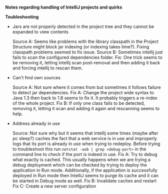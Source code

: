 **Notes regarding handling of IntelliJ projects and quirks**

**Toubleshooting**

 * Jars are not properly detected in the project tree and they cannot be expanded to view contents
   
   Source A: Seems like problems with the library classpath in the Project Structure might block jar indexing (or indexing takes time?). Fixing classpath problems seemed to fix issue.
   Source B: Sometimes intellij just fails to scan the configured dependencies folder. 
   Fix: One trick seems to be removing it, letting intellij scan post-removal and then adding it back and forcing intellij to rescan them.

 * Can't find own sources
 
   Source A: Not sure where it comes from but sometimes it follows failure to detect jar dependencies.
   Fix A: Change the project wide syntax to Java 1.3 then back to 1.8 seems to fix it. It probably triggers a re-index of the whole project.
   Fix B: If only one class fails to be detected, removing it, letting it scan and adding it again and rescanning seems to help.

* Address already in use

   Source: Not sure why but it seems that intellij some times (maybe after pc sleep?) caches the fact that a web service is in use and improperly logs that its port is already in use when trying to redeploy. Before trying to troubleshoot this run `netstat -aob | grep <debug-port>` in the command line to check if the port is indeed in use.
   Fix A: Try to debug what exactly is cached. This usually happens when we are trying a debug deployment which can be checked by trying to deploy the application in Run mode. Additionally, if the application is successfully deployed in Run mode then IntelliJ seems to purge its cache and it can be started in Debug mode as well.
   Fix B: Invalidate caches and restart
   Fix C: Create a new server configuration
